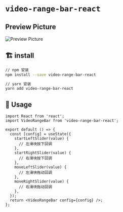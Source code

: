 # `video-range-bar-react`

## Preview Picture

![Preview Picture](https://cdn.jsdelivr.net/gh/wangxingkang/pictures@latest/imgs/20210707183938.png)

## 🏗 install

```sh
// npm 安装
npm install --save video-range-bar-react

// yarn 安装
yarn add video-range-bar-react
```

## 🔨 Usage

```tsx
import React from 'react';
import VideoRangeBar from 'video-range-bar-react';

export default () => {
  const [config] = useState({
    startLeftSlider(value) {
      // 左滑块按下回调
    },
    startRightSlider(value) {
      // 右滑块按下回调
    },
    moveLeftSlider(value) {
      // 左滑块拖动回调
    },
    moveRightSlider(value) {
      // 右滑块拖动回调
    },
  });
  return <VideoRangeBar config={config} />;
};
```
